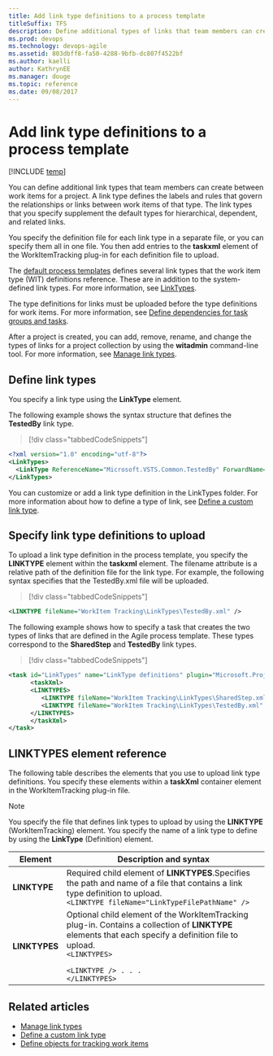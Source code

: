 ```yaml
---
title: Add link type definitions to a process template 
titleSuffix: TFS
description: Define additional types of links that team members can create between work items for a project for Team Foundation Server  
ms.prod: devops
ms.technology: devops-agile
ms.assetid: 803dbff8-fa50-4288-9bfb-dc807f4522bf
ms.author: kaelliauthor: KathrynEE
ms.manager: douge
ms.topic: reference
ms.date: 09/08/2017
---
```



# Add link type definitions to a process template

[!INCLUDE [temp](../../_shared/customization-phase-0-and-1-plus-version-header.md)]

You can define additional link types that team members can create between work items for a project. A link type defines the labels and rules that govern the relationships or links between work items of that type. The link types that you specify supplement the default types for hierarchical, dependent, and related links. 

You specify the definition file for each link type in a separate file, or you can specify them all in one file. You then add entries to the **taskxml** element of the WorkItemTracking plug-in for each definition file to upload.  
  
 The [default process templates](../../work/work-items/guidance/choose-process.md) defines several link types that the work item type (WIT) definitions reference. These are in addition to the system-defined link types. For more information, see [LinkTypes](../xml/link-type-element-reference.md).  
  
 The type definitions for links must be uploaded before the type definitions for work items. For more information, see [Define dependencies for task groups and tasks](define-dependencies-plug-ins-groups-tasks.md).  
  
 After a project is created, you can add, remove, rename, and change the types of links for a project collection by using the **witadmin** command-line tool. For more information, see [Manage link types](../witadmin/manage-link-types.md).  
  
<a name="create"></a> 
##  Define link types  
 You specify a link type using the **LinkType** element.   
  
The following example shows the syntax structure that defines the **TestedBy** link type.  
  
> [!div class="tabbedCodeSnippets"]
```XML
<?xml version="1.0" encoding="utf-8"?>  
<LinkTypes>  
  <LinkType ReferenceName="Microsoft.VSTS.Common.TestedBy" ForwardName="Tested By" ReverseName="Tests" Topology="Dependency" />  
</LinkTypes>  
```  
  
You can customize or add a link type definition in the LinkTypes folder. For more information about how to define a type of link, see [Define a custom link type](../xml/define-custom-link-type.md).  
  

<a name="upload"></a>   
##  Specify link type definitions to upload  
 To upload a link type definition in the process template, you specify the **LINKTYPE** element within the **taskxml** element. The filename attribute is a relative path of the definition file for the link type. For example, the following syntax specifies that the TestedBy.xml file will be uploaded.  
  
> [!div class="tabbedCodeSnippets"]
```XML
<LINKTYPE fileName="WorkItem Tracking\LinkTypes\TestedBy.xml" />  
```  
  
The following example shows how to specify a task that creates the two types of links that are defined in the Agile process template. These types correspond to the **SharedStep** and **TestedBy** link types.  
  
> [!div class="tabbedCodeSnippets"]
```XML
<task id="LinkTypes" name="LinkType definitions" plugin="Microsoft.ProjectCreationWizard.WorkItemTracking" completionMessage="Work item link types created">  
      <taskXml>  
      <LINKTYPES>  
         <LINKTYPE fileName="WorkItem Tracking\LinkTypes\SharedStep.xml" />  
         <LINKTYPE fileName="WorkItem Tracking\LinkTypes\TestedBy.xml" />  
      </LINKTYPES>  
      </taskXml>  
</task>  
```  
  
<a name="elements"></a> 
  
##  LINKTYPES element reference  
 The following table describes the elements that you use to upload link type definitions. You specify these elements within a **taskXml** container element in the WorkItemTracking plug-in file.  
  
> [!NOTE]
> You specify the file that defines link types to upload by using the **LINKTYPE** (WorkItemTracking) element. You specify the name of a link type to define by using the **LinkType** (Definition) element.  
  
|Element|Description and syntax|  
|-------------|------------|
|**LINKTYPE**|Required child element of **LINKTYPES**.Specifies the path and name of a file that contains a link type definition to upload.<br />`<LINKTYPE fileName="LinkTypeFilePathName" />`<br /> |  
|**LINKTYPES**|Optional child element of the WorkItemTracking plug-in. Contains a collection of **LINKTYPE** elements that each specify a definition file to upload.<br/><code>&lt;LINKTYPES&gt; <br/>      &lt;LINKTYPE /&gt;   . . . <br/>&lt;/LINKTYPES&gt; </code> |  
  


## Related articles
-  [Manage link types](../witadmin/manage-link-types.md)   
-  [Define a custom link type](../xml/define-custom-link-type.md)   
-  [Define objects for tracking work items](define-objects-track-work-items-plug-in.md)